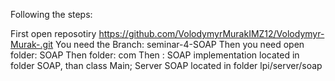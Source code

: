 Following the steps:

First open reposotiry https://github.com/VolodymyrMurakIMZ12/Volodymyr-Murak-.git
You need the Branch: seminar-4-SOAP 
Then you need open folder: SOAP
Then folder: com
Then : SOAP implementation located in folder SOAP, than class Main; Server SOAP located in folder lpi/server/soap
